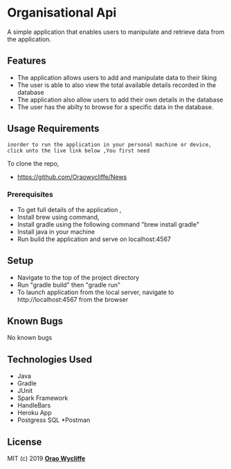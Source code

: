 # Organisational Api
A simple application that enables users to manipulate and retrieve data from the application.

## Features

  * The application allows users to add and manipulate data to their liking
  * The user is able to also view the total available details recorded in the database
  * The application also allow users to add their own details in the database
  * The user has the abilty to browse for a specific data in the database.

## Usage Requirements
    inorder to run the application in your personal machine or device, click unto the live link below ,You first need



To clone the repo,
  * https://github.com/Oraowycliffe/News



### Prerequisites
  * To get full details of the application ,
  * Install brew using command,
  * Install gradle using the following command "brew install gradle"
  * Install java in your machine
  * Run build the application and serve on localhost:4567



## Setup

  * Navigate to the top of the project directory
  * Run "gradle build" then "gradle run"
  * To launch application from the local server, navigate to http://localhost:4567 from the browser


## Known Bugs

No known bugs

## Technologies Used
  * Java
  * Gradle
  * JUnit
  * Spark Framework
  * HandleBars
  * Heroku App
  * Postgress SQL
  *Postman

## License

MIT (c) 2019 **[Orao Wycliffe](https://github.com/Oraowycliffe/wildlife-tracker/blob/master/LICENSE)**
